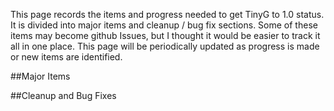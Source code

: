 This page records the items and progress needed to get TinyG to 1.0 status. It is divided into major items and cleanup / bug fix sections. Some of these items may become github Issues, but I thought it would be easier to track it all in one place. This page will be periodically updated as progress is made or new items are identified.

##Major Items


##Cleanup and Bug Fixes  